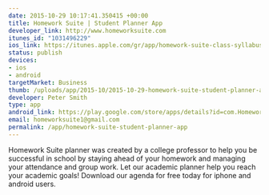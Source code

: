 ```yaml
--- 
date: 2015-10-29 10:17:41.350415 +00:00
title: Homework Suite | Student Planner App
developer_link: http://www.homeworksuite.com
itunes_id: "1031496229"
ios_link: https://itunes.apple.com/gr/app/homework-suite-class-syllabus/id1031496229?mt=8
status: publish
devices: 
- ios
- android
targetMarket: Business
thumb: /uploads/app/2015-10/2015-10-29-homework-suite-student-planner-app.png
developer: Peter Smith
type: app
android_link: https://play.google.com/store/apps/details?id=com.HomeworkSuite&hl=en
email: homeworksuite1@gmail.com
permalink: /app/homework-suite-student-planner-app
---
```


Homework Suite planner was created by a college professor to help you be successful in school by staying ahead of your homework and managing your attendance and group work. Let our academic planner help you reach your academic goals! Download our agenda for free today for iphone and android users.
